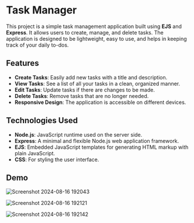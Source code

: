 # Task Manager

This project is a simple task management application built using **EJS** and **Express**. It allows users to create, manage, and delete tasks. The application is designed to be lightweight, easy to use, and helps in keeping track of your daily to-dos.

## Features

- **Create Tasks**: Easily add new tasks with a title and description.
- **View Tasks**: See a list of all your tasks in a clean, organized manner.
- **Edit Tasks**: Update tasks if there are changes to be made.
- **Delete Tasks**: Remove tasks that are no longer needed.
- **Responsive Design**: The application is accessible on different devices.

## Technologies Used

- **Node.js**: JavaScript runtime used on the server side.
- **Express**: A minimal and flexible Node.js web application framework.
- **EJS**: Embedded JavaScript templates for generating HTML markup with plain JavaScript.
- **CSS**: For styling the user interface.

## Demo
![Screenshot 2024-08-16 192043](https://github.com/user-attachments/assets/13ad4271-a6a0-4d1c-8db4-f19e6d70b377)


![Screenshot 2024-08-16 192121](https://github.com/user-attachments/assets/15aabad5-6567-4800-8be6-98e40e17884a)


![Screenshot 2024-08-16 192142](https://github.com/user-attachments/assets/3eccb24a-698c-4e25-9f91-d7f0c1b8d2cd)


